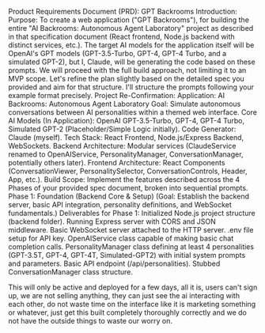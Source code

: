 Product Requirements Document (PRD): GPT Backrooms
Introduction:
Purpose: To create a web application ("GPT Backrooms"), for building the entire "AI Backrooms: Autonomous Agent Laboratory" project as described in that specification document (React frontend, Node.js backend with distinct services, etc.). The target AI models for the application itself will be OpenAI's GPT models (GPT-3.5-Turbo, GPT-4, GPT-4 Turbo, and a simulated GPT-2), but I, Claude, will be generating the code based on these prompts. We will proceed with the full build approach, not limiting it to an MVP scope.
Let's refine the plan slightly based on the detailed spec you provided and aim for that structure. I'll structure the prompts following your example format precisely.
Project Re-Confirmation:
Application: AI Backrooms: Autonomous Agent Laboratory
Goal: Simulate autonomous conversations between AI personalities within a themed web interface.
Core AI Models (In Application): OpenAI GPT-3.5-Turbo, GPT-4, GPT-4 Turbo, Simulated GPT-2 (Placeholder/Simple Logic initially).
Code Generator: Claude (myself).
Tech Stack: React Frontend, Node.js/Express Backend, WebSockets.
Backend Architecture: Modular services (ClaudeService renamed to OpenAIService, PersonalityManager, ConversationManager, potentially others later).
Frontend Architecture: React Components (ConversationViewer, PersonalitySelector, ConversationControls, Header, App, etc.).
Build Scope: Implement the features described across the 4 Phases of your provided spec document, broken into sequential prompts.
Phase 1: Foundation (Backend Core & Setup)
(Goal: Establish the backend server, basic API integration, personality definitions, and WebSocket fundamentals.)
Deliverables for Phase 1:
Initialized Node.js project structure (backend folder).
Running Express server with CORS and JSON middleware.
Basic WebSocket server attached to the HTTP server.
.env file setup for API key.
OpenAIService class capable of making basic chat completion calls.
PersonalityManager class defining at least 4 personalities (GPT-3.5T, GPT-4, GPT-4T, Simulated-GPT2) with initial system prompts and parameters.
Basic API endpoint (/api/personalities).
Stubbed ConversationManager class structure.

This will only be active and deployed for a few days, all it is, users can't sign up, we are not selling anything, they can just see the ai interacting with each other, do not waste time on the interface like it is marketing something or whatever, just get this built completely thoroughly correctly and we do not have the outside things to waste our worry on.